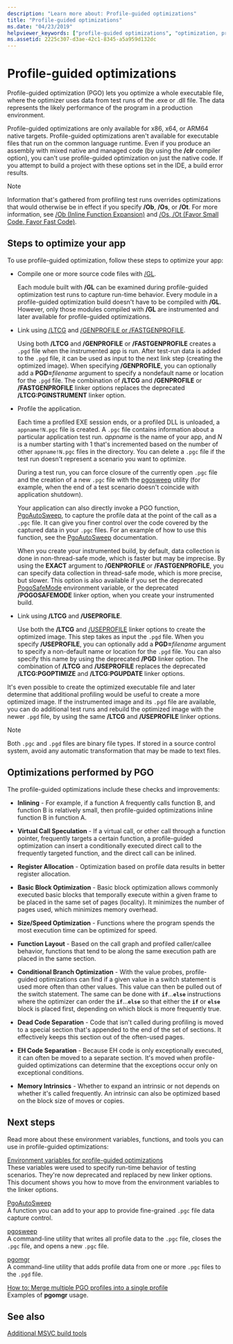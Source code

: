 ```yaml
---
description: "Learn more about: Profile-guided optimizations"
title: "Profile-guided optimizations"
ms.date: "04/23/2019"
helpviewer_keywords: ["profile-guided optimizations", "optimization, profile-guided [C++]"]
ms.assetid: 2225c307-d3ae-42c1-8345-a5a959d132dc
---
```

# Profile-guided optimizations

Profile-guided optimization (PGO) lets you optimize a whole executable file, where the optimizer uses data from test runs of the .exe or .dll file. The data represents the likely performance of the program in a production environment.

Profile-guided optimizations are only available for x86, x64, or ARM64 native targets. Profile-guided optimizations aren't available for executable files that run on the common language runtime. Even if you produce an assembly with mixed native and managed code (by using the **/clr** compiler option), you can't use profile-guided optimization on just the native code. If you attempt to build a project with these options set in the IDE, a build error results.

> [!NOTE]
> Information that's gathered from profiling test runs overrides optimizations that would otherwise be in effect if you specify **/Ob**, **/Os**, or **/Ot**. For more information, see [/Ob (Inline Function Expansion)](reference/ob-inline-function-expansion.md) and [/Os, /Ot (Favor Small Code, Favor Fast Code)](reference/os-ot-favor-small-code-favor-fast-code.md).

## Steps to optimize your app

To use profile-guided optimization, follow these steps to optimize your app:

- Compile one or more source code files with [/GL](reference/gl-whole-program-optimization.md).

   Each module built with **/GL** can be examined during profile-guided optimization test runs to capture run-time behavior. Every module in a profile-guided optimization build doesn't have to be compiled with **/GL**. However, only those modules compiled with **/GL** are instrumented and later available for profile-guided optimizations.

- Link using [/LTCG](reference/ltcg-link-time-code-generation.md) and [/GENPROFILE or /FASTGENPROFILE](reference/genprofile-fastgenprofile-generate-profiling-instrumented-build.md).

   Using both **/LTCG** and **/GENPROFILE** or **/FASTGENPROFILE** creates a `.pgd` file when the instrumented app is run. After test-run data is added to the `.pgd` file, it can be used as input to the next link step (creating the optimized image). When specifying **/GENPROFILE**, you can optionally add a **PGD=**_filename_ argument to specify a nondefault name or location for the `.pgd` file. The combination of **/LTCG** and **/GENPROFILE** or **/FASTGENPROFILE** linker options replaces the deprecated **/LTCG:PGINSTRUMENT** linker option.

- Profile the application.

   Each time a profiled EXE session ends, or a profiled DLL is unloaded, a `appname!N.pgc` file is created. A `.pgc` file contains information about a particular application test run. *appname* is the name of your app, and *N* is a number starting with 1 that's incremented based on the number of other `appname!N.pgc` files in the directory. You can delete a `.pgc` file if the test run doesn't represent a scenario you want to optimize.

   During a test run, you can force closure of the currently open `.pgc` file and the creation of a new `.pgc` file with the [pgosweep](pgosweep.md) utility (for example, when the end of a test scenario doesn't coincide with application shutdown).

   Your application can also directly invoke a PGO function, [PgoAutoSweep](pgoautosweep.md), to capture the profile data at the point of the call as a `.pgc` file. It can give you finer control over the code covered by the captured data in your `.pgc` files. For an example of how to use this function, see the [PgoAutoSweep](pgoautosweep.md) documentation.

   When you create your instrumented build, by default, data collection is done in non-thread-safe mode, which is faster but may be imprecise. By using the **EXACT** argument to **/GENPROFILE** or **/FASTGENPROFILE**, you can specify data collection in thread-safe mode, which is more precise, but slower. This option is also available if you set the deprecated [PogoSafeMode](environment-variables-for-profile-guided-optimizations.md#pogosafemode) environment variable, or the deprecated **/POGOSAFEMODE** linker option, when you create your instrumented build.

- Link using **/LTCG** and **/USEPROFILE**.

   Use both the **/LTCG** and [/USEPROFILE](reference/useprofile.md) linker options to create the optimized image. This step takes as input the `.pgd` file. When you specify **/USEPROFILE**, you can optionally add a **PGD=**_filename_ argument to specify a non-default name or location for the `.pgd` file. You can also specify this name by using the deprecated **/PGD** linker option. The combination of **/LTCG** and **/USEPROFILE** replaces the deprecated **/LTCG:PGOPTIMIZE** and **/LTCG:PGUPDATE** linker options.

It's even possible to create the optimized executable file and later determine that additional profiling would be useful to create a more optimized image. If the instrumented image and its `.pgd` file are available, you can do additional test runs and rebuild the optimized image with the newer `.pgd` file, by using the same **/LTCG** and **/USEPROFILE** linker options.

> [!NOTE]
> Both `.pgc` and `.pgd` files are binary file types. If stored in a source control system, avoid any automatic transformation that may be made to text files.

## Optimizations performed by PGO

The profile-guided optimizations include these checks and improvements:

- **Inlining** - For example, if a function A frequently calls function B, and function B is relatively small, then profile-guided optimizations inline function B in function A.

- **Virtual Call Speculation** - If a virtual call, or other call through a function pointer, frequently targets a certain function, a profile-guided optimization can insert a conditionally executed direct call to the frequently targeted function, and the direct call can be inlined.

- **Register Allocation** - Optimization based on profile data results in better register allocation.

- **Basic Block Optimization** - Basic block optimization allows commonly executed basic blocks that temporally execute within a given frame to be placed in the same set of pages (locality). It minimizes the number of pages used, which minimizes memory overhead.

- **Size/Speed Optimization** - Functions where the program spends the most execution time can be optimized for speed.

- **Function Layout** - Based on the call graph and profiled caller/callee behavior, functions that tend to be along the same execution path are placed in the same section.

- **Conditional Branch Optimization** - With the value probes, profile-guided optimizations can find if a given value in a switch statement is used more often than other values.  This value can then be pulled out of the switch statement.  The same can be done with **`if`**...**`else`** instructions where the optimizer can order the **`if`**...**`else`** so that either the **`if`** or **`else`** block is placed first, depending on which block is more frequently true.

- **Dead Code Separation** - Code that isn't called during profiling is moved to a special section that's appended to the end of the set of sections. It effectively keeps this section out of the often-used pages.

- **EH Code Separation** - Because EH code is only exceptionally executed, it can often be moved to a separate section. It's moved when profile-guided optimizations can determine that the exceptions occur only on exceptional conditions.

- **Memory Intrinsics** - Whether to expand an intrinsic or not depends on whether it's called frequently. An intrinsic can also be optimized based on the block size of moves or copies.

## Next steps

Read more about these environment variables, functions, and tools you can use in profile-guided optimizations:

[Environment variables for profile-guided optimizations](environment-variables-for-profile-guided-optimizations.md)<br/>
These variables were used to specify run-time behavior of testing scenarios. They're now deprecated and replaced by new linker options. This document shows you how to move from the environment variables to the linker options.

[PgoAutoSweep](pgoautosweep.md)<br/>
A function you can add to your app to provide fine-grained `.pgc` file data capture control.

[pgosweep](pgosweep.md)<br/>
A command-line utility that writes all profile data to the `.pgc` file, closes the `.pgc` file, and opens a new `.pgc` file.

[pgomgr](pgomgr.md)<br/>
A command-line utility that adds profile data from one or more `.pgc` files to the `.pgd` file.

[How to: Merge multiple PGO profiles into a single profile](how-to-merge-multiple-pgo-profiles-into-a-single-profile.md)<br/>
Examples of **pgomgr** usage.

## See also

[Additional MSVC build tools](reference/c-cpp-build-tools.md)
